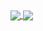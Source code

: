 <a href="https://github.com/anuraghazra/convoychat">
  <img align="center" src="https://github-readme-stats.vercel.app/api/top-langs/?username=matheustgf10&hide_border=true&bg_color=30,e96443,904e95&title_color=fff&text_color=fff&theme=synthwave&count_private=true&layout=compact" />
</a>
<a href="https://github.com/anuraghazra/github-readme-stats">
  <img align="center" src="https://github-readme-stats.vercel.app/api?username=matheustgf10&hide_border=true&bg_color=30,e96443,904e95&title_color=fff&text_color=fff&count_private=true&langs_count=true" />
</a>
